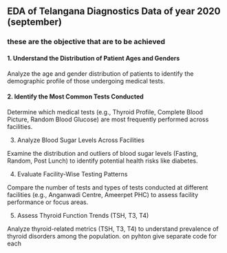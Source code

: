 ## EDA of Telangana Diagnostics Data of year 2020 (september)

### these are the objective that are to be achieved

#### 1. Understand the Distribution of Patient Ages and Genders

Analyze the age and gender distribution of patients to identify the demographic profile of those undergoing medical tests.

#### 2. Identify the Most Common Tests Conducted

Determine which medical tests (e.g., Thyroid Profile, Complete Blood Picture, Random Blood Glucose) are most frequently performed across facilities.

3. Analyze Blood Sugar Levels Across Facilities

Examine the distribution and outliers of blood sugar levels (Fasting, Random, Post Lunch) to identify potential health risks like diabetes.

4. Evaluate Facility-Wise Testing Patterns

Compare the number of tests and types of tests conducted at different facilities (e.g., Anganwadi Centre, Ameerpet PHC) to assess facility performance or focus areas.

5. Assess Thyroid Function Trends (TSH, T3, T4) 

Analyze thyroid-related metrics (TSH, T3, T4) to understand prevalence of thyroid disorders among the population. on pyhton give separate code for each 
